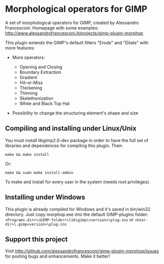 Morphological operators for GIMP
================================
A set of morphological operators for GIMP, created by Alessandro Francesconi. 
Homepage with some examples: http://www.alessandrofrancesconi.it/projects/gimp-plugin-morphop


This plugin extends the GIMP's default filters "Erode" and "Dilate" with more features:

 * More operators:
	* Opening and Closing
	* Boundary Extraction
	* Gradient
	* Hit-or-Miss
	* Thickening
	* Thinning
	* Skelethonization
	* White and Black Top Hat

 * Possibility to change the structuring element's shape and size


Compiling and installing under Linux/Unix
-----------------------------------------

You must install libgimp2.0-dev package in order to have 
the full set of libraries and dependences for compiling this plugin.
Then:

	make && make install
	
Or:

	make && sudo make install-admin

To make and install for every user in the system (needs root privileges).


Installing under Windows
-------------------------

This plugin is already compiled for Windows and it's saved in bin/win32 directory.
Just copy morphop.exe into the default GIMP-plugins folder:
`<Programs-dir>\<GIMP-folder>\lib\gimp\<version>\plug-ins`
or
`<User-dir>\.gimp<version>\plug-ins`


Support this project
--------------------

Visit http://github.com/alessandrofrancesconi/gimp-plugin-morphop/issues
for posting bugs and enhancements. Make it better!
